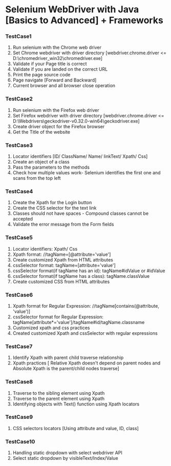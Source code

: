# Selenium WebDriver with Java [Basics to Advanced] + Frameworks

### TestCase1
1. Run selenium with the Chrome web driver
2. Set Chrome webdriver with driver directory 
[webdriver.chrome.driver <= D:\chromedriver_win32\chromedriver.exe]
3. Validate if your Page title is correct
4. Validate if you are landed on the correct URL
5. Print the page source code
6. Page navigate [Forward and Backward]
7. Current browser and all browser close operation

### TestCase2
1. Run selenium with the Firefox web driver
2. Set Firefox webdriver with driver directory 
[webdriver.chrome.driver <= D:\\Webdrivers\\geckodriver-v0.32.0-win64\\geckodriver.exe]
3. Create driver object for the Firefox browser
4. Get the Title of the website

### TestCase3
1. Locator identifiers [ID/ ClassName/ Name/ linkText/ Xpath/ Css]
2. Create an object of a class
3. Pass the parameters to the methods
4. Check how multiple values work- Selenium identifies the first one and scans from the top left

### TestCase4
1. Create the Xpath for the Login button
2. Create the CSS selector for the text link
3. Classes should not have spaces - Compound classes cannot be accepted
4. Validate the error message from the Form fields

### TestCase5
1. Locator identifiers: Xpath/ Css
2. Xpath format: //tagName=[@attribute='value']
3. Create customized Xpath from HTML attributes
4. cssSelector format: tagName=[attribute='value']
5. cssSelector format(if tagName has an id): tagName#idValue or #idValue
6. cssSelector format(if tagName has a class): tagName.classValue
7. Create customized CSS from HTML attributes

### TestCase6
1. Xpath format for Regular Expression: //tagName[contains(@attribute, 'value')]
2. cssSelector format for Regular Expression: tagName[attribute*='value']/tagName#id/tagName.classname
3. Customized xpath and css practices
4. Created customized Xpath and cssSelector with regular expressions

### TestCase7
1. Identify Xpath with parent child traverse relationship
2. Xpath practices [ Relative Xpath doesn't depend on parent nodes and Absolute Xpath is the parent/child nodes traverse]

### TestCase8
1. Traverse to the sibling element using Xpath
2. Traverse to the parent element using Xpath
3. Identifying objects with Text() function using Xpath locators

### TestCase9
1. CSS selectors locators [Using attribute and value, ID, class]

### TestCase10
1. Handling static dropdown with select webdriver API
2. Select static dropdown by visibleText/Index/Value
